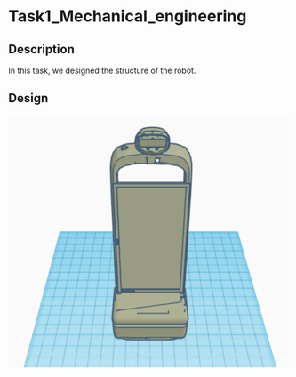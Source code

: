 # Task1_Mechanical_engineering

## **Description**

In this task, we designed the structure of the robot.

## **Design**
![picture](Task1_Mechanical_Engineering.png)


